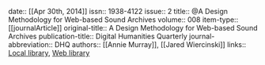 date:: [[Apr 30th, 2014]]
issn:: 1938-4122
issue:: 2
title:: @A Design Methodology for Web-based Sound Archives
volume:: 008
item-type:: [[journalArticle]]
original-title:: A Design Methodology for Web-based Sound Archives
publication-title:: Digital Humanities Quarterly
journal-abbreviation:: DHQ
authors:: [[Annie Murray]], [[Jared Wiercinski]]
links:: [Local library](zotero://select/groups/2386895/items/7KAXZ6L5), [Web library](https://www.zotero.org/groups/2386895/items/7KAXZ6L5)
